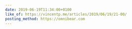 ```yaml
---
date: 2019-06-19T11:34:00+0100
like_of: https://vincentp.me/articles/2019/06/19/21-00/
posting_method: https://omnibear.com
---
```

